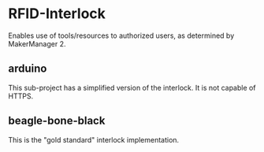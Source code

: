 RFID-Interlock
==============
Enables use of tools/resources to authorized users, as determined by MakerManager 2.

arduino
-------
This sub-project has a simplified version of the interlock. It is not capable of HTTPS.

beagle-bone-black
-----------------
This is the "gold standard" interlock implementation.
